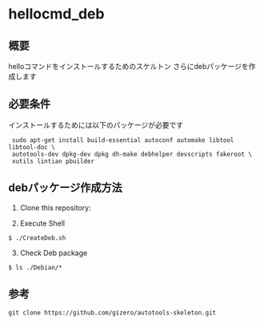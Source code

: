 hellocmd\_deb
==================

概要
--------
helloコマンドをインストールするためのスケルトン
さらにdebパッケージを作成します

必要条件
-------------
インストールするためには以下のパッケージが必要です
```
 sudo apt-get install build-essential autoconf automake libtool libtool-doc \
 autotools-dev dpkg-dev dpkg dh-make debhelper devscripts fakeroot \
 xutils lintian pbuilder
```

debパッケージ作成方法
------------

1. Clone this repository:

2. Execute Shell
```
$ ./CreateDeb.sh
```

3. Check Deb package
```
$ ls ./Debian/*
```

参考
------------
    git clone https://github.com/gizero/autotools-skeleton.git
